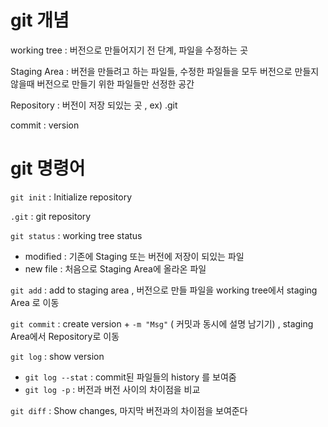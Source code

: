 # git 개념

working tree : 버전으로 만들어지기 전 단계, 파일을 수정하는 곳

Staging Area : 버전을 만들려고 하는 파일들, 수정한 파일들을 모두 버전으로 만들지 않을때 버전으로 만들기 위한 파일들만 선정한 공간

Repository : 버전이 저장 되있는 곳 , ex) .git

commit : version

# git 명령어

`git init` : Initialize repository

`.git` : git repository

`git status` :  working tree status 
  *  modified : 기존에 Staging 또는 버전에 저장이 되있는 파일
  *  new file : 처음으로 Staging Area에 올라온 파일

`git add` : add to staging area , 버전으로 만들 파일을 working tree에서 staging Area 로 이동

`git commit` : create version + `-m "Msg"` ( 커밋과 동시에 설명 남기기) , staging Area에서 Repository로 이동

`git log` : show version

  * `git log --stat` : commit된 파일들의 history 를 보여줌
  * `git log -p` : 버전과 버전 사이의 차이점을 비교

`git diff` : Show changes, 마지막 버전과의 차이점을 보여준다
